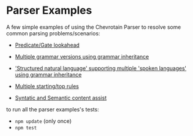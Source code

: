 # Parser Examples

A few simple examples of using the Chevrotain Parser to resolve some common parsing problems/scenarios:

* [Predicate/Gate lookahead](predicate_lookahead/predicate_lookahead.js)

* [Multiple grammar versions using grammar inheritance](versioning/versioning.js)

* ['Structured natural language' supporting multiple 'spoken languages' using grammar inheritance](inheritance/inheritance.js)

* [Multiple starting/top rules](multi_start_rules/multi_start_rules.js)

* [Syntatic and Semantic content assist](content_assist/content_assist.js)


to run all the parser examples's tests:
* ```npm update``` (only once)
* ```npm test```
